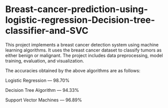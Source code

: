 # Breast-cancer-prediction-using-logistic-regression-Decision-tree-classifier-and-SVC
This project implements a breast cancer detection system using machine learning algorithms. It uses the breast cancer dataset to classify tumors as either benign or malignant. The project includes data preprocessing, model training, evaluation, and visualization.

The accuracies obtained by the above algorithms are as follows:

Logistic Regression — 98.70%

Decision Tree Algorithm — 94.33%

Support Vector Machines — 96.89%

